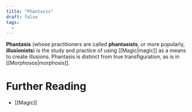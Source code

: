 ```yaml
---
title: "Phantasis"
draft: false
tags:
  - 
---
```


**Phantasis** (whose practitioners are called **phantasists**, or more popularly, **illusionists**) is the study and practice of using [[Magic|magic]] as a means to create illusions. Phantasis is distinct from true transfiguration, as is in [[Morphosos|morphosis]].

# Further Reading
- [[Magic]]